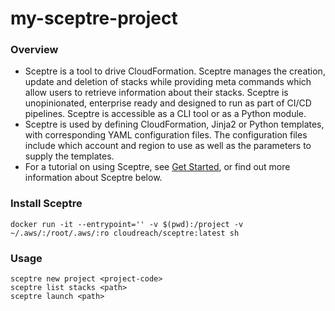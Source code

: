 # my-sceptre-project

### Overview
- Sceptre is a tool to drive CloudFormation. Sceptre manages the creation, update and deletion of stacks while providing meta commands which allow users to retrieve information about their stacks. Sceptre is unopinionated, enterprise ready and designed to run as part of CI/CD pipelines. Sceptre is accessible as a CLI tool or as a Python module.  
- Sceptre is used by defining CloudFormation, Jinja2 or Python templates, with corresponding YAML configuration files. The configuration files include which account and region to use as well as the parameters to supply the templates.  
- For a tutorial on using Sceptre, see [Get Started](https://docs.sceptre-project.org/4.2.1/docs/get_started.html), or find out more information about Sceptre below.

### Install Sceptre
```shell
docker run -it --entrypoint='' -v $(pwd):/project -v ~/.aws/:/root/.aws/:ro cloudreach/sceptre:latest sh
```

### Usage
```shell
sceptre new project <project-code>
sceptre list stacks <path>
sceptre launch <path>
```